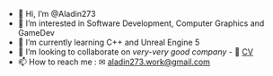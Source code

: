 - 👋 Hi, I’m @Aladin273
- 👀 I’m interested in Software Development, Computer Graphics and GameDev
- 🌱 I’m currently learning C++ and Unreal Engine 5
- 💞️ I’m looking to collaborate on *very-very good company* - 📄 <a href="https://github.com/Aladin273/Aladin273/blob/master/CV.pdf">CV</a>
- 📫 How to reach me : ✉ aladin273.work@gmail.com

<!---
Aladin273/Aladin273 is a ✨ special ✨ repository because its `README.md` (this file) appears on your GitHub profile.
You can click the Preview link to take a look at your changes.
--->
